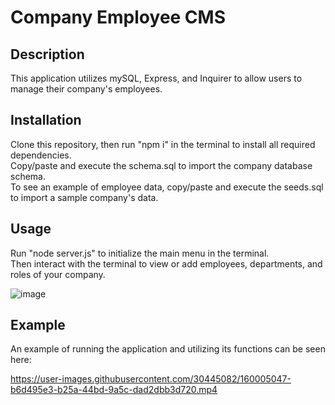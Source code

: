 # Company Employee CMS 

## Description 
This application utilizes mySQL, Express, and Inquirer to allow users to manage their company's employees.

## Installation
Clone this repository, then run "npm i" in the terminal to install all required dependencies.\
Copy/paste and execute the schema.sql to import the company database schema.\
To see an example of employee data, copy/paste and execute the seeds.sql to import a sample company's data.

## Usage
Run "node server.js" to initialize the main menu in the terminal.\
Then interact with the terminal to view or add employees, departments, and roles of your company.

![image](https://user-images.githubusercontent.com/30445082/160004531-3b20a683-7a60-4feb-9e54-9c85eefaac8c.png)


## Example 

An example of running the application and utilizing its functions can be seen here:

https://user-images.githubusercontent.com/30445082/160005047-b6d495e3-b25a-44bd-9a5c-dad2dbb3d720.mp4


